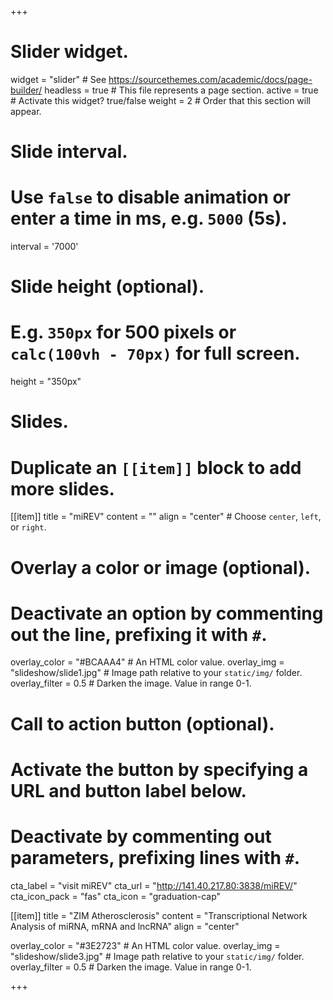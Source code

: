 +++
# Slider widget.
widget = "slider"  # See https://sourcethemes.com/academic/docs/page-builder/
headless = true  # This file represents a page section.
active = true  # Activate this widget? true/false
weight = 2  # Order that this section will appear.

# Slide interval.
# Use `false` to disable animation or enter a time in ms, e.g. `5000` (5s).
interval = '7000'

# Slide height (optional).
# E.g. `350px` for 500 pixels or `calc(100vh - 70px)` for full screen.
height = "350px"

# Slides.
# Duplicate an `[[item]]` block to add more slides.
[[item]]
  title = "miREV"
  content = ""
  align = "center"  # Choose `center`, `left`, or `right`.

  # Overlay a color or image (optional).
  #   Deactivate an option by commenting out the line, prefixing it with `#`.
  overlay_color = "#BCAAA4"  # An HTML color value.
  overlay_img = "slideshow/slide1.jpg"  # Image path relative to your `static/img/` folder.
  overlay_filter = 0.5  # Darken the image. Value in range 0-1.

  # Call to action button (optional).
  #   Activate the button by specifying a URL and button label below.
  #   Deactivate by commenting out parameters, prefixing lines with `#`.
  cta_label = "visit miREV"
  cta_url = "http://141.40.217.80:3838/miREV/"
  cta_icon_pack = "fas"
  cta_icon = "graduation-cap"

[[item]]
  title = "ZIM Atherosclerosis"
  content = "Transcriptional Network Analysis of miRNA, mRNA and lncRNA"
  align = "center"

  overlay_color = "#3E2723"  # An HTML color value.
  overlay_img = "slideshow/slide3.jpg"  # Image path relative to your `static/img/` folder.
  overlay_filter = 0.5  # Darken the image. Value in range 0-1.


+++
